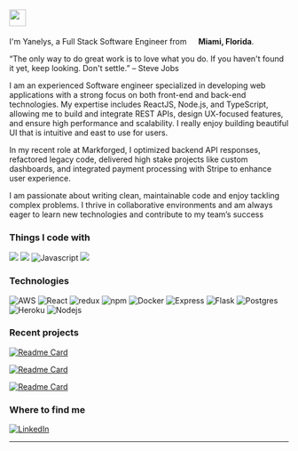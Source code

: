 <h1><img src="https://slackmojis.com/emojis/4594-blob-wave/download" width="30"/></h1>


I'm Yanelys, a Full Stack Software Engineer from <img src="https://cdn-icons-png.flaticon.com/512/616/616545.png" width="13"/> <b>Miami, Florida</b>. 

“The only way to do great work is to love what you do. If you haven't found it yet, keep looking. Don't settle.” – Steve Jobs  </p>

I am an experienced Software engineer specialized in developing web applications with a strong focus on both front-end and back-end technologies. My expertise includes ReactJS, Node.js, and TypeScript, allowing me to build and integrate REST APIs, design UX-focused features, and ensure high performance and scalability. I really enjoy building beautiful UI that is intuitive and east to use for users. 

In my recent role at Markforged, I optimized backend API responses, refactored legacy code, delivered high stake projects like custom dashboards, and integrated payment processing with Stripe to enhance user experience. 

I am passionate about writing clean, maintainable code and enjoy tackling complex problems. I thrive in collaborative environments and am always eager to learn new technologies and contribute to my team’s success


<h3> Things I code with</h3 >
<p>
 <img src="https://img.shields.io/badge/Python-3776AB?style=flat-square&logo=python&logoColor=white" />
 <img src="https://img.shields.io/badge/HTML5-E34F26?style=flat-square&logo=html5&logoColor=white" />
 <img alt="Javascript" src="https://img.shields.io/badge/JavaScript-F7DF1E?style=flat-square&logo=javascript&logoColor=black" />
 <img src="https://img.shields.io/badge/CSS3-1572B6?style=flat-square&logo=css3&logoColor=white" />


<h3> Technologies</h3 >
<p>
<img alt="AWS" src="https://img.shields.io/badge/Amazon_AWS-232F3E?style=flat-square&logo=amazon-aws&logoColor=white" />                                 <img alt="React" src="https://img.shields.io/badge/-React-45b8d8?style=flat-square&logo=react&logoColor=white" />
<img alt="redux" src="https://img.shields.io/badge/-Redux-764ABC?style=flat-square&logo=redux&logoColor=white" />
<img alt="npm" src="https://img.shields.io/badge/-NPM-CB3837?style=flat-square&logo=npm&logoColor=white" />
<img alt="Docker" src="https://img.shields.io/badge/-Docker-46a2f1?style=flat-square&logo=docker&logoColor=white" />
<img alt="Express" src="https://img.shields.io/badge/Express.js-404D59?style=flat-square" />
 <img alt="Flask" src="https://img.shields.io/badge/Flask-000000?style=flat-square&logo=flask&logoColor=white" />
<img alt="Postgres" src="https://img.shields.io/badge/PostgreSQL-316192?style=flat-squaree&logo=postgresql&logoColor=white" />
<img alt="Heroku" src="https://img.shields.io/badge/-Heroku-430098?style=flat-square&logo=heroku&logoColor=white" />
<img alt="Nodejs" src="https://img.shields.io/badge/-Nodejs-43853d?style=flat-square&logo=Node.js&logoColor=white" />                                                                                    

</p>
<h3>Recent projects</h3>
                                                                                                                  
[![Readme Card](https://github-readme-stats.vercel.app/api/pin/?username=yanelys-mena&repo=pinterest-clone)](https://github.com/yanelys-mena/pinterest-clone)
                                                                                                                  
[![Readme Card](https://github-readme-stats.vercel.app/api/pin/?username=yanelys-mena&repo=flairbnb)](https://github.com/yanelys-mena/flairbnb)
                                                                                                                  
[![Readme Card](https://github-readme-stats.vercel.app/api/pin/?username=AndrewPMurray&repo=Petsy)](https://github.com/AndrewPMurray/petsy)


<h3>Where to find me</h3>
<a href="https://www.linkedin.com/in/yanelysmena" target="_blank"><img alt="LinkedIn" src="https://img.shields.io/badge/linkedin-%230077B5.svg?&style=for-the-badge&logo=linkedin&logoColor=white" /></a> 

------------
